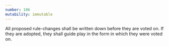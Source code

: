 ```yaml
---
number: 106
mutability: immutable
---
```


All proposed rule-changes shall be written down before they are voted on. If they are adopted, they shall guide play in the form in which they were voted on.

